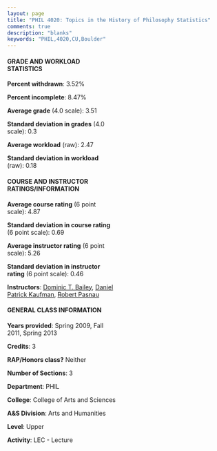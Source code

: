 ```yaml
---
layout: page
title: "PHIL 4020: Topics in the History of Philosophy Statistics"
comments: true
description: "blanks"
keywords: "PHIL,4020,CU,Boulder"
---
```

<head>
<script src="https://ajax.googleapis.com/ajax/libs/jquery/2.1.3/jquery.min.js"></script>
<script src="https://dl.dropboxusercontent.com/s/pc42nxpaw1ea4o9/highcharts.js?dl=0"></script>
<!-- <script src="../assets/js/highcharts.js"></script> -->
<style type="text/css">@font-face {
	font-family: "Bebas Neue";
	src: url(https://www.filehosting.org/file/details/544349/BebasNeue Regular.otf) format("opentype");
	}
	h1.Bebas { 
		font-family: "Bebas Neue", Verdana, Tahoma;
	}
</style>
</head>
<body>
	<div id="container" style="float: right; width: 45%; height: 88%; margin-left: 2.5%; margin-right: 2.5%;"></div>
	<script language="JavaScript">
		$(document).ready(function() {
		var chart = {type: 'column'};
		var title = {text: 'Grade Distribution'};
		var xAxis = {categories: ['A','B','C','D','F'],crosshair: true};
		var yAxis = {min: 0,title: {text: 'Percentage'}};
		var tooltip = {headerFormat: '<center><b><span style="font-size:20px">{point.key}</span></b></center>',
		               pointFormat: '<td style="padding:0"><b>{point.y:.1f}%</b></td>',
		               footerFormat: '</table>',shared: true,useHTML: true};
		var plotOptions = {column: {pointPadding: 0.0,borderWidth: 0}};  
		var credits = {enabled: false};var series= [{name: 'Percent',data: [65.84,31.77,0.0,0.0,2.38,]}];
		var json = {};
		json.chart = chart;
		json.title = title;
		json.tooltip = tooltip;
		json.xAxis = xAxis;
		json.yAxis = yAxis;  
		json.series = series;
		json.plotOptions = plotOptions;  
		json.credits = credits;
		$('#container').highcharts(json);
	});
	</script>
</body>
			   
#### GRADE AND WORKLOAD STATISTICS

**Percent withdrawn**: 3.52%

**Percent incomplete**: 8.47%

**Average grade** (4.0 scale): 3.51

**Standard deviation in grades** (4.0 scale): 0.3

**Average workload** (raw): 2.47

**Standard deviation in workload** (raw): 0.18

#### COURSE AND INSTRUCTOR RATINGS/INFORMATION

**Average course rating** (6 point scale): 4.87

**Standard deviation in course rating** (6 point scale): 0.69

**Average instructor rating** (6 point scale): 5.26

**Standard deviation in instructor rating** (6 point scale): 0.46

**Instructors**: <a href='../../instructors/Dominic_T._Bailey'>Dominic T. Bailey</a>, <a href='../../instructors/Daniel_Patrick_Kaufman'>Daniel Patrick Kaufman</a>, <a href='../../instructors/Robert_Pasnau'>Robert Pasnau</a>

#### GENERAL CLASS INFORMATION

**Years provided**: Spring 2009, Fall 2011, Spring 2013

**Credits**: 3

**RAP/Honors class?** Neither

**Number of Sections**: 3

**Department**: PHIL

**College**: College of Arts and Sciences

**A&S Division**: Arts and Humanities

**Level**: Upper

**Activity**: LEC - Lecture
